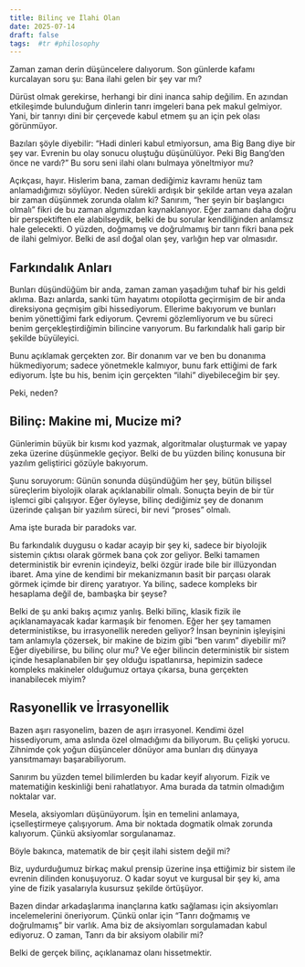```yaml
---
title: Bilinç ve İlahi Olan
date: 2025-07-14
draft: false
tags:  #tr #philosophy
---
```



Zaman zaman derin düşüncelere dalıyorum. Son günlerde kafamı kurcalayan soru şu: Bana ilahi gelen bir şey var mı?

Dürüst olmak gerekirse, herhangi bir dini inanca sahip değilim. En azından etkileşimde bulunduğum dinlerin tanrı imgeleri bana pek makul gelmiyor. Yani, bir tanrıyı dini bir çerçevede kabul etmem şu an için pek olası görünmüyor.

Bazıları şöyle diyebilir: “Hadi dinleri kabul etmiyorsun, ama Big Bang diye bir şey var. Evrenin bu olay sonucu oluştuğu düşünülüyor. Peki Big Bang’den önce ne vardı?” Bu soru seni ilahi olanı bulmaya yöneltmiyor mu?

Açıkçası, hayır. Hislerim bana, zaman dediğimiz kavramı henüz tam anlamadığımızı söylüyor. Neden sürekli ardışık bir şekilde artan veya azalan bir zaman düşünmek zorunda olalım ki? Sanırım, “her şeyin bir başlangıcı olmalı” fikri de bu zaman algımızdan kaynaklanıyor. Eğer zamanı daha doğru bir perspektiften ele alabilseydik, belki de bu sorular kendiliğinden anlamsız hale gelecekti. O yüzden, doğmamış ve doğrulmamış bir tanrı fikri bana pek de ilahi gelmiyor. Belki de asıl doğal olan şey, varlığın hep var olmasıdır.

## Farkındalık Anları

Bunları düşündüğüm bir anda, zaman zaman yaşadığım tuhaf bir his geldi aklıma. Bazı anlarda, sanki tüm hayatımı otopilotta geçirmişim de bir anda direksiyona geçmişim gibi hissediyorum. Ellerime bakıyorum ve bunları benim yönettiğimi fark ediyorum. Çevremi gözlemliyorum ve bu süreci benim gerçekleştirdiğimin bilincine varıyorum. Bu farkındalık hali garip bir şekilde büyüleyici.

Bunu açıklamak gerçekten zor. Bir donanım var ve ben bu donanıma hükmediyorum; sadece yönetmekle kalmıyor, bunu fark ettiğimi de fark ediyorum. İşte bu his, benim için gerçekten “ilahi” diyebileceğim bir şey.

Peki, neden?

## Bilinç: Makine mi, Mucize mi?

Günlerimin büyük bir kısmı kod yazmak, algoritmalar oluşturmak ve yapay zeka üzerine düşünmekle geçiyor. Belki de bu yüzden bilinç konusuna bir yazılım geliştirici gözüyle bakıyorum.

Şunu soruyorum: Günün sonunda düşündüğüm her şey, bütün bilişsel süreçlerim biyolojik olarak açıklanabilir olmalı. Sonuçta beyin de bir tür işlemci gibi çalışıyor. Eğer öyleyse, bilinç dediğimiz şey de donanım üzerinde çalışan bir yazılım süreci, bir nevi “proses” olmalı.

Ama işte burada bir paradoks var.

Bu farkındalık duygusu o kadar acayip bir şey ki, sadece bir biyolojik sistemin çıktısı olarak görmek bana çok zor geliyor. Belki tamamen deterministik bir evrenin içindeyiz, belki özgür irade bile bir illüzyondan ibaret. Ama yine de kendimi bir mekanizmanın basit bir parçası olarak görmek içimde bir direnç yaratıyor. Ya bilinç, sadece kompleks bir hesaplama değil de, bambaşka bir şeyse?

Belki de şu anki bakış açımız yanlış. Belki bilinç, klasik fizik ile açıklanamayacak kadar karmaşık bir fenomen. Eğer her şey tamamen deterministikse, bu irrasyonellik nereden geliyor? İnsan beyninin işleyişini tam anlamıyla çözersek, bir makine de bizim gibi “ben varım” diyebilir mi? Eğer diyebilirse, bu bilinç olur mu? Ve eğer bilincin deterministik bir sistem içinde hesaplanabilen bir şey olduğu ispatlanırsa, hepimizin sadece kompleks makineler olduğumuz ortaya çıkarsa, buna gerçekten inanabilecek miyim?


## Rasyonellik ve İrrasyonellik

Bazen aşırı rasyonelim, bazen de aşırı irrasyonel. Kendimi özel hissediyorum, ama aslında özel olmadığımı da biliyorum. Bu çelişki yorucu. Zihnimde çok yoğun düşünceler dönüyor ama bunları dış dünyaya yansıtmamayı başarabiliyorum.

Sanırım bu yüzden temel bilimlerden bu kadar keyif alıyorum. Fizik ve matematiğin keskinliği beni rahatlatıyor. Ama burada da tatmin olmadığım noktalar var.

Mesela, aksiyomları düşünüyorum. İşin en temelini anlamaya, içselleştirmeye çalışıyorum. Ama bir noktada dogmatik olmak zorunda kalıyorum. Çünkü aksiyomlar sorgulanamaz.

Böyle bakınca, matematik de bir çeşit ilahi sistem değil mi?

Biz, uydurduğumuz birkaç makul prensip üzerine inşa ettiğimiz bir sistem ile evrenin dilinden konuşuyoruz. O kadar soyut ve kurgusal bir şey ki, ama yine de fizik yasalarıyla kusursuz şekilde örtüşüyor.

Bazen dindar arkadaşlarıma inançlarına katkı sağlaması için aksiyomları incelemelerini öneriyorum. Çünkü onlar için “Tanrı doğmamış ve doğrulmamış” bir varlık. Ama biz de aksiyomları sorgulamadan kabul ediyoruz. O zaman, Tanrı da bir aksiyom olabilir mi?

Belki de gerçek bilinç, açıklanamaz olanı hissetmektir.